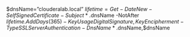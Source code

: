 $dnsName=”clouderalab.local”
$lifetime=Get-Date
New-SelfSignedCertificate -Subject *.$dnsName -NotAfter $lifetime.AddDays(365) -KeyUsage DigitalSignature,KeyEncipherment -Type SSLServerAuthentication -DnsName *.$dnsName,$dnsName
